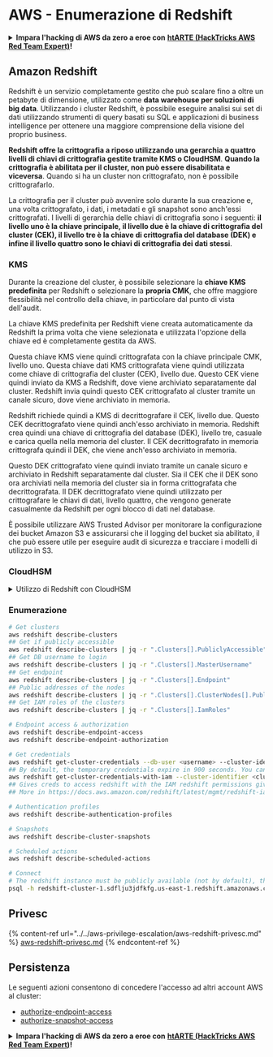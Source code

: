 # AWS - Enumerazione di Redshift

<details>

<summary><strong>Impara l'hacking di AWS da zero a eroe con</strong> <a href="https://training.hacktricks.xyz/courses/arte"><strong>htARTE (HackTricks AWS Red Team Expert)</strong></a><strong>!</strong></summary>

Altri modi per supportare HackTricks:

* Se vuoi vedere la tua **azienda pubblicizzata in HackTricks** o **scaricare HackTricks in PDF** Controlla i [**PACCHETTI DI ABBONAMENTO**](https://github.com/sponsors/carlospolop)!
* Ottieni il [**merchandising ufficiale di PEASS & HackTricks**](https://peass.creator-spring.com)
* Scopri [**The PEASS Family**](https://opensea.io/collection/the-peass-family), la nostra collezione di esclusive [**NFT**](https://opensea.io/collection/the-peass-family)
* **Unisciti al** 💬 [**gruppo Discord**](https://discord.gg/hRep4RUj7f) o al [**gruppo telegram**](https://t.me/peass) o **seguici** su **Twitter** 🐦 [**@hacktricks_live**](https://twitter.com/hacktricks_live)**.**
* **Condividi i tuoi trucchi di hacking inviando PR ai** [**HackTricks**](https://github.com/carlospolop/hacktricks) e [**HackTricks Cloud**](https://github.com/carlospolop/hacktricks-cloud) repository di github.

</details>

## Amazon Redshift

Redshift è un servizio completamente gestito che può scalare fino a oltre un petabyte di dimensione, utilizzato come **data warehouse per soluzioni di big data**. Utilizzando i cluster Redshift, è possibile eseguire analisi sui set di dati utilizzando strumenti di query basati su SQL e applicazioni di business intelligence per ottenere una maggiore comprensione della visione del proprio business.

**Redshift offre la crittografia a riposo utilizzando una gerarchia a quattro livelli di chiavi di crittografia gestite tramite KMS o CloudHSM**. **Quando la crittografia è abilitata per il cluster, non può essere disabilitata e viceversa**. Quando si ha un cluster non crittografato, non è possibile crittografarlo.

La crittografia per il cluster può avvenire solo durante la sua creazione e, una volta crittografato, i dati, i metadati e gli snapshot sono anch'essi crittografati. I livelli di gerarchia delle chiavi di crittografia sono i seguenti: **il livello uno è la chiave principale, il livello due è la chiave di crittografia del cluster (CEK), il livello tre è la chiave di crittografia del database (DEK) e infine il livello quattro sono le chiavi di crittografia dei dati stessi**.

### KMS

Durante la creazione del cluster, è possibile selezionare la **chiave KMS predefinita** per Redshift o selezionare la **propria CMK**, che offre maggiore flessibilità nel controllo della chiave, in particolare dal punto di vista dell'audit.

La chiave KMS predefinita per Redshift viene creata automaticamente da Redshift la prima volta che viene selezionata e utilizzata l'opzione della chiave ed è completamente gestita da AWS.

Questa chiave KMS viene quindi crittografata con la chiave principale CMK, livello uno. Questa chiave dati KMS crittografata viene quindi utilizzata come chiave di crittografia del cluster (CEK), livello due. Questo CEK viene quindi inviato da KMS a Redshift, dove viene archiviato separatamente dal cluster. Redshift invia quindi questo CEK crittografato al cluster tramite un canale sicuro, dove viene archiviato in memoria.

Redshift richiede quindi a KMS di decrittografare il CEK, livello due. Questo CEK decrittografato viene quindi anch'esso archiviato in memoria. Redshift crea quindi una chiave di crittografia del database (DEK), livello tre, casuale e carica quella nella memoria del cluster. Il CEK decrittografato in memoria crittografa quindi il DEK, che viene anch'esso archiviato in memoria.

Questo DEK crittografato viene quindi inviato tramite un canale sicuro e archiviato in Redshift separatamente dal cluster. Sia il CEK che il DEK sono ora archiviati nella memoria del cluster sia in forma crittografata che decrittografata. Il DEK decrittografato viene quindi utilizzato per crittografare le chiavi di dati, livello quattro, che vengono generate casualmente da Redshift per ogni blocco di dati nel database.

È possibile utilizzare AWS Trusted Advisor per monitorare la configurazione dei bucket Amazon S3 e assicurarsi che il logging del bucket sia abilitato, il che può essere utile per eseguire audit di sicurezza e tracciare i modelli di utilizzo in S3.

### CloudHSM

<details>

<summary>Utilizzo di Redshift con CloudHSM</summary>

Quando si lavora con CloudHSM per eseguire la crittografia, è necessario prima configurare una connessione affidabile tra il client HSM e Redshift utilizzando certificati client e server.

Questa connessione è necessaria per fornire comunicazioni sicure, consentendo l'invio di chiavi di crittografia tra il client HSM e i cluster Redshift. Utilizzando una coppia di chiavi private e pubbliche generate casualmente, Redshift crea un certificato client pubblico, che viene crittografato e archiviato da Redshift. Questo deve essere scaricato e registrato nel client HSM e assegnato alla partizione HSM corretta.

È quindi necessario configurare Redshift con i seguenti dettagli del client HSM: l'indirizzo IP HSM, il nome della partizione HSM, la password della partizione HSM e il certificato del server HSM pubblico, che viene crittografato da CloudHSM utilizzando una chiave master interna. Una volta fornite queste informazioni, Redshift confermerà e verificherà che possa connettersi e accedere alla partizione di sviluppo.

Se le politiche di sicurezza interne o i controlli di governance impongono di applicare la rotazione delle chiavi, ciò è possibile con Redshift, consentendo di ruotare le chiavi di crittografia per i cluster crittografati. Tuttavia, è necessario essere consapevoli che durante il processo di rotazione delle chiavi, il cluster sarà temporaneamente non disponibile per un breve periodo di tempo, quindi è meglio ruotare le chiavi solo quando necessario o se si ritiene che possano essere compromesse.

Durante la rotazione, Redshift ruoterà il CEK per il cluster e per qualsiasi backup di quel cluster. Ruoterà un DEK per il cluster, ma non è possibile ruotare un DEK per gli snapshot archiviati in S3 che sono stati crittografati utilizzando il DEK. Metterà il cluster in uno stato di 'rotazione delle chiavi' fino al completamento del processo, quando lo stato tornerà a 'disponibile'.

</details>

### Enumerazione
```bash
# Get clusters
aws redshift describe-clusters
## Get if publicly accessible
aws redshift describe-clusters | jq -r ".Clusters[].PubliclyAccessible"
## Get DB username to login
aws redshift describe-clusters | jq -r ".Clusters[].MasterUsername"
## Get endpoint
aws redshift describe-clusters | jq -r ".Clusters[].Endpoint"
## Public addresses of the nodes
aws redshift describe-clusters | jq -r ".Clusters[].ClusterNodes[].PublicIPAddress"
## Get IAM roles of the clusters
aws redshift describe-clusters | jq -r ".Clusters[].IamRoles"

# Endpoint access & authorization
aws redshift describe-endpoint-access
aws redshift describe-endpoint-authorization

# Get credentials
aws redshift get-cluster-credentials --db-user <username> --cluster-identifier <cluster-id>
## By default, the temporary credentials expire in 900 seconds. You can optionally specify a duration between 900 seconds (15 minutes) and 3600 seconds (60 minutes).
aws redshift get-cluster-credentials-with-iam --cluster-identifier <cluster-id>
## Gives creds to access redshift with the IAM redshift permissions given to the current AWS account
## More in https://docs.aws.amazon.com/redshift/latest/mgmt/redshift-iam-access-control-identity-based.html

# Authentication profiles
aws redshift describe-authentication-profiles

# Snapshots
aws redshift describe-cluster-snapshots

# Scheduled actions
aws redshift describe-scheduled-actions

# Connect
# The redshift instance must be publicly available (not by default), the sg need to allow inbounds connections to the port and you need creds
psql -h redshift-cluster-1.sdflju3jdfkfg.us-east-1.redshift.amazonaws.com -U admin -d dev -p 5439
```
## Privesc

{% content-ref url="../../aws-privilege-escalation/aws-redshift-privesc.md" %}
[aws-redshift-privesc.md](../../aws-privilege-escalation/aws-redshift-privesc.md)
{% endcontent-ref %}

## Persistenza

Le seguenti azioni consentono di concedere l'accesso ad altri account AWS al cluster:

* [authorize-endpoint-access](https://docs.aws.amazon.com/cli/latest/reference/redshift/authorize-endpoint-access.html)
* [authorize-snapshot-access](https://docs.aws.amazon.com/cli/latest/reference/redshift/authorize-snapshot-access.html)

<details>

<summary><strong>Impara l'hacking di AWS da zero a eroe con</strong> <a href="https://training.hacktricks.xyz/courses/arte"><strong>htARTE (HackTricks AWS Red Team Expert)</strong></a><strong>!</strong></summary>

Altri modi per supportare HackTricks:

* Se vuoi vedere la tua **azienda pubblicizzata in HackTricks** o **scaricare HackTricks in PDF**, controlla i [**PACCHETTI DI ABBONAMENTO**](https://github.com/sponsors/carlospolop)!
* Ottieni il [**merchandising ufficiale di PEASS & HackTricks**](https://peass.creator-spring.com)
* Scopri [**The PEASS Family**](https://opensea.io/collection/the-peass-family), la nostra collezione di esclusive [**NFT**](https://opensea.io/collection/the-peass-family)
* **Unisciti al** 💬 [**gruppo Discord**](https://discord.gg/hRep4RUj7f) o al [**gruppo Telegram**](https://t.me/peass) o **seguici** su **Twitter** 🐦 [**@hacktricks_live**](https://twitter.com/hacktricks_live)**.**
* **Condividi i tuoi trucchi di hacking inviando PR ai repository di** [**HackTricks**](https://github.com/carlospolop/hacktricks) e [**HackTricks Cloud**](https://github.com/carlospolop/hacktricks-cloud) github.

</details>
